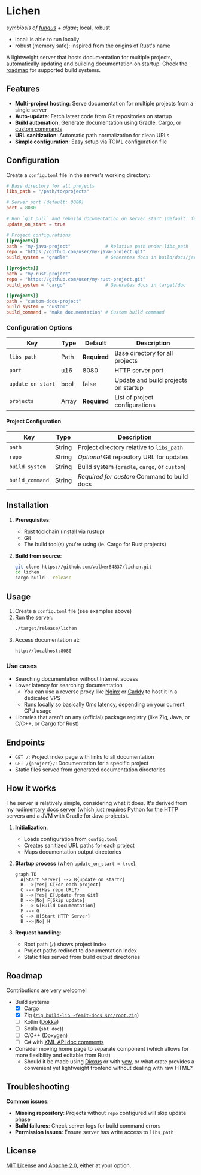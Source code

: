# Lichen

*symbiosis of [fungus](https://en.wikipedia.org/wiki/Rust_(fungus)) + algae*; local, robust
- local: is able to run locally
- robust (memory safe): inspired from the origins of Rust's name

A lightweight server that hosts documentation for multiple projects, automatically updating and building documentation on startup. Check the [roadmap](#roadmap) for supported build systems.

## Features

- **Multi-project hosting**: Serve documentation for multiple projects from a single server
- **Auto-update**: Fetch latest code from Git repositories on startup
- **Build automation**: Generate documentation using Gradle, Cargo, or [custom commands](#roadmap)
- **URL sanitization**: Automatic path normalization for clean URLs
- **Simple configuration**: Easy setup via TOML configuration file

## Configuration

Create a `config.toml` file in the server's working directory:

```toml
# Base directory for all projects
libs_path = "/path/to/projects"

# Server port (default: 8080)
port = 8080

# Run `git pull` and rebuild documentation on server start (default: false)
update_on_start = true

# Project configurations
[[projects]]
path = "my-java-project"             # Relative path under libs_path
repo = "https://github.com/user/my-java-project.git"
build_system = "gradle"              # Generates docs in build/docs/javadoc

[[projects]]
path = "my-rust-project"
repo = "https://github.com/user/my-rust-project.git"
build_system = "cargo"               # Generates docs in target/doc

[[projects]]
path = "custom-docs-project"
build_system = "custom"
build_command = "make documentation" # Custom build command
```

### Configuration Options

| Key | Type | Default | Description |
|-----|------|---------|-------------|
| `libs_path` | Path | **Required** | Base directory for all projects |
| `port` | u16 | 8080 | HTTP server port |
| `update_on_start` | bool | false | Update and build projects on startup |
| `projects` | Array | **Required** | List of project configurations |

#### Project Configuration

| Key | Type | Description |
|-----|------|-------------|
| `path` | String | Project directory relative to `libs_path` |
| `repo` | String | *Optional* Git repository URL for updates |
| `build_system` | String | Build system (`gradle`, `cargo`, or `custom`) |
| `build_command` | String | *Required for custom* Command to build docs |

## Installation

1. **Prerequisites**:
   - Rust toolchain (install via [rustup](https://rustup.rs/))
   - Git
   - The build tool(s) you're using (ie. Cargo for Rust projects)

2. **Build from source**:
   ```bash
   git clone https://github.com/walker84837/lichen.git
   cd lichen
   cargo build --release
   ```

## Usage

1. Create a `config.toml` file (see examples above)
2. Run the server:
   ```bash
   ./target/release/lichen
   ```
3. Access documentation at:
   ```
   http://localhost:8080
   ```

### Use cases

- Searching documentation without Internet access
- Lower latency for searching documentation
    - You can use a reverse proxy like [Nginx](https://nginx.org/en/) or [Caddy](https://caddyserver.com/) to host it in a dedicated VPS
    - Runs locally so basically 0ms latency, depending on your current CPU usage
- Libraries that aren't on any (official) package registry (like Zig, Java, or C/C++, or Cargo for Rust)

## Endpoints

- `GET /`: Project index page with links to all documentation
- `GET /{project}/`: Documentation for a specific project
- Static files served from generated documentation directories

## How it works

The server is relatively simple, considering what it does. It's derived from my [rudimentary docs server](https://gist.github.com/walker84837/e829c0eef1ec4d8036aa6b1b4a275e14) (which just requires Python for the HTTP servers and a JVM with Gradle for Java projects).

1. **Initialization**:
   - Loads configuration from `config.toml`
   - Creates sanitized URL paths for each project
   - Maps documentation output directories

2. **Startup process** (when `update_on_start = true`):
   ```mermaid
   graph TD
     A[Start Server] --> B{update_on_start?}
     B -->|Yes| C[For each project]
     C --> D{Has repo URL?}
     D -->|Yes| E[Update from Git]
     D -->|No| F[Skip update]
     E --> G[Build Documentation]
     F --> G
     G --> H[Start HTTP Server]
     B -->|No| H
   ```

3. **Request handling**:
   - Root path (`/`) shows project index
   - Project paths redirect to documentation index
   - Static files served from build output directories

## Roadmap

Contributions are very welcome!

- Build systems
    - [X] Cargo
    - [X] Zig ([`zig build-lib -femit-docs src/root.zig`](https://zig.guide/build-system/generating-documentation)) 
    - [ ] Kotlin ([Dokka](https://kotlinlang.org/docs/dokka-cli.html))
    - [ ] Scala (`sbt doc`))
    - [ ] C/C++ ([Doxygen](https://www.doxygen.nl))
    - [ ] C# with [XML API doc comments](https://learn.microsoft.com/en-us/dotnet/csharp/language-reference/xmldoc/#tools-that-accept-xml-documentation-input)
- Consider moving home page to separate component (which allows for more flexibility and editable from Rust)
    - Should it be made using [Dioxus](https://dioxuslabs.com) or with [yew](https://yew.rs), or what crate provides a convenient yet lightweight frontend without dealing with raw HTML?

## Troubleshooting

**Common issues**:
- **Missing repository**: Projects without `repo` configured will skip update phase
- **Build failures**: Check server logs for build command errors
- **Permission issues**: Ensure server has write access to `libs_path`

## License

[MIT License](LICENSE-MIT) and [Apache 2.0](LICENSE-APACHE), either at your option.
